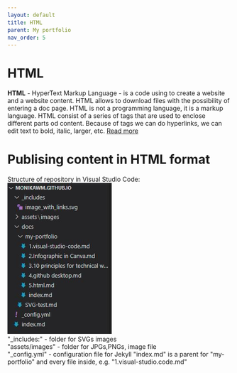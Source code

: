 ```yaml
---
layout: default
title: HTML
parent: My portfolio
nav_order: 5
---
```


# HTML

<b>HTML</b> - HyperText Markup Language - is a code using to create a website and a website content. HTML allows to download files with the possibility of entering a doc page. HTML is not a programming language, it is a markup language. HTML consist of a series of tags that are used to enclose different parts od content. Because of tags we can do hyperlinks, we can edit text to bold, italic, larger, etc. [Read more](https://www.w3schools.com/html/)

# Publising content in HTML format

Structure of repository in Visual Studio Code:  
![Text to display if no image](assets/images/../../../../assets/images/html-repo.png)  
"_includes:" - folder for SVGs images  
"assets/images" - folder for JPGs,PNGs, image file  
"_config.yml" - configuration file for Jekyll
"index.md" is a parent for "my-portfolio" and every file inside, e.g. "1.visual-studio.code.md"